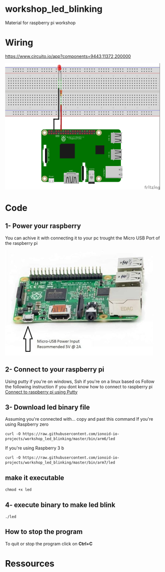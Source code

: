 # workshop_led_blinking
Material for raspberry pi workshop

# Wiring

https://www.circuito.io/app?components=9443,11372,200000

![Lighting an LED](doc/img/led-3v3.jpg)

# Code

## 1- Power your raspberry

You can achive it with connecting it to your pc trought the Micro USB Port of the raspberry pi

![power](doc/img/1-min.jpg)

## 2- Connect to your raspberry pi
Using putty if you're on windows, Ssh if you're on a linux based os
Follow the following instruction if you dont know how to connect to raspberry pi
[Connect to raspberry pi using Putty](https://github.com/ionoid-io-projects/workshop/blob/master/doc/od-iot-raspbian-rpi-zero-windows.md#5-first-boot)

## 3- Download led binary file

Assuming you're connected with... copy and past this command
If you're using Raspberry zero
```
curl -O https://raw.githubusercontent.com/ionoid-io-projects/workshop_led_blinking/master/bin/arm6/led
```

If you're using Raspberry 3 b
```
curl -O https://raw.githubusercontent.com/ionoid-io-projects/workshop_led_blinking/master/bin/arm7/led
```
## make it executable
```
chmod +x led
```

## 4- execute binary to make led blink
```
./led
```

## How to stop the program
To quit or stop the program click on **Ctrl+C**

# Ressources


